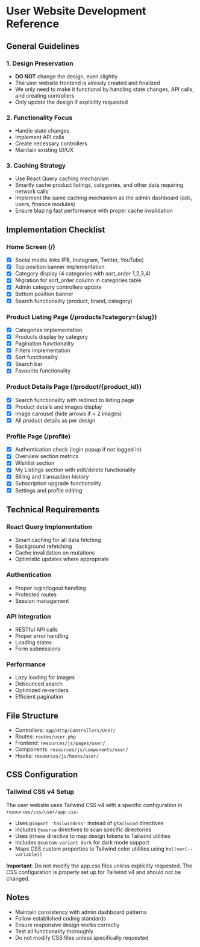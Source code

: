 # User Website Development Reference

## General Guidelines

### 1. Design Preservation

- **DO NOT** change the design, even slightly
- The user website frontend is already created and finalized
- We only need to make it functional by handling state changes, API calls, and creating controllers
- Only update the design if explicitly requested

### 2. Functionality Focus

- Handle state changes
- Implement API calls
- Create necessary controllers
- Maintain existing UI/UX

### 3. Caching Strategy

- Use React Query caching mechanism
- Smartly cache product listings, categories, and other data requiring network calls
- Implement the same caching mechanism as the admin dashboard (ads, users, finance modules)
- Ensure blazing fast performance with proper cache invalidation

## Implementation Checklist

### Home Screen (/)

- [x] Social media links (FB, Instagram, Twitter, YouTube)
- [x] Top position banner implementation
- [x] Category display (4 categories with sort_order 1,2,3,4)
- [x] Migration for sort_order column in categories table
- [x] Admin category controllers update
- [x] Bottom position banner
- [x] Search functionality (product, brand, category)

### Product Listing Page (/products?category={slug})

- [x] Categories implementation
- [x] Products display by category
- [x] Pagination functionality
- [x] Filters implementation
- [x] Sort functionality
- [x] Search bar
- [x] Favourite functionality

### Product Details Page (/product/{product_id})

- [x] Search functionality with redirect to listing page
- [x] Product details and images display
- [x] Image carousel (hide arrows if < 2 images)
- [x] All product details as per design

### Profile Page (/profile)

- [x] Authentication check (login popup if not logged in)
- [x] Overview section metrics
- [x] Wishlist section
- [x] My Listings section with edit/delete functionality
- [x] Billing and transaction history
- [x] Subscription upgrade functionality
- [x] Settings and profile editing

## Technical Requirements

### React Query Implementation

- Smart caching for all data fetching
- Background refetching
- Cache invalidation on mutations
- Optimistic updates where appropriate

### Authentication

- Proper login/logout handling
- Protected routes
- Session management

### API Integration

- RESTful API calls
- Proper error handling
- Loading states
- Form submissions

### Performance

- Lazy loading for images
- Debounced search
- Optimized re-renders
- Efficient pagination

## File Structure

- Controllers: `app/Http/Controllers/User/`
- Routes: `routes/user.php`
- Frontend: `resources/js/pages/user/`
- Components: `resources/js/components/user/`
- Hooks: `resources/js/hooks/user/`

## CSS Configuration

### Tailwind CSS v4 Setup

The user website uses Tailwind CSS v4 with a specific configuration in `resources/css/user/app.css`:

- Uses `@import 'tailwindcss'` instead of `@tailwind` directives
- Includes `@source` directives to scan specific directories
- Uses `@theme` directive to map design tokens to Tailwind utilities
- Includes `@custom-variant dark` for dark mode support
- Maps CSS custom properties to Tailwind color utilities using `hsl(var(--variable))`

**Important**: Do not modify the app.css files unless explicitly requested. The CSS configuration is properly set up for Tailwind v4 and should not be changed.

## Notes

- Maintain consistency with admin dashboard patterns
- Follow established coding standards
- Ensure responsive design works correctly
- Test all functionality thoroughly
- Do not modify CSS files unless specifically requested
